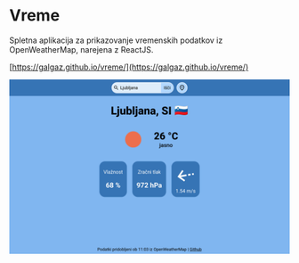 # Vreme
Spletna aplikacija za prikazovanje vremenskih podatkov iz OpenWeatherMap, narejena z ReactJS.

[https://galgaz.github.io/vreme/](https://galgaz.github.io/vreme/)

![](./screenshot.png)